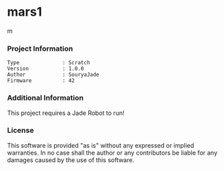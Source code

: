 mars1
================

m

### Project Information
```
Type              : Scratch
Version           : 1.0.0
Author            : SouryaJade
Firmware          : 42
```

### Additional Information
This project requires a Jade Robot to run!

### License
This software is provided "as is" without any expressed or implied warranties.  In no case shall the author or any contributors be liable for any damages caused by the use of this software.

